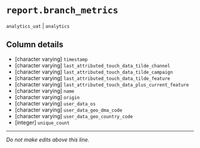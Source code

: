 # `report.branch_metrics`
`analytics_uat` | `analytics`

## Column details
* [character varying] `timestamp`
* [character varying] `last_attributed_touch_data_tilde_channel`
* [character varying] `last_attributed_touch_data_tilde_campaign`
* [character varying] `last_attributed_touch_data_tilde_feature`
* [character varying] `last_attributed_touch_data_plus_current_feature`
* [character varying] `name`
* [character varying] `origin`
* [character varying] `user_data_os`
* [character varying] `user_data_geo_dma_code`
* [character varying] `user_data_geo_country_code`
* [integer]   `unique_count`

-------------------------------------------------------------------------------
*Do not make edits above this line.*
